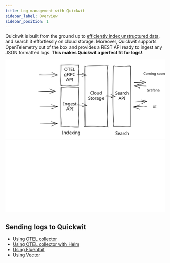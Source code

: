 ```yaml
---
title: Log management with Quickwit
sidebar_label: Overview
sidebar_position: 1
---
```


Quickwit is built from the ground up to [efficiently index unstructured data](../guides/schemaless.md), and search it effortlessly on cloud storage.
Moreover, Quickwit supports OpenTelemetry out of the box and provides a REST API ready to ingest any JSON formatted logs.
**This makes Quickwit a perfect fit for logs!**.

![Quickwit Log Management](../assets/images/log-management-overview-light.svg#gh-light-mode-only)![Quickwit Log Management](../assets/images/log-management-overview-dark.svg#gh-dark-mode-only)

## Sending logs to Quickwit

- [Using OTEL collector](send-logs/using-otel-collector.md)
- [Using OTEL collector with Helm](send-logs/using-otel-collector-with-helm.md)
- [Using Fluentbit](send-logs/using-fluentbit.md)
- [Using Vector](send-logs/using-vector.md)

